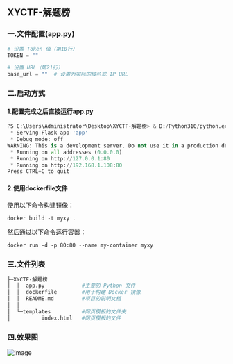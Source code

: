 ## XYCTF-解题榜

### 一.文件配置(app.py)

```python
# 设置 Token 值（第10行）
TOKEN = ""

# 设置 URL（第21行）
base_url = ""  # 设置为实际的域名或 IP URL
```

### 二.启动方式

#### 1.配置完成之后直接运行app.py

```python
PS C:\Users\Administrator\Desktop\XYCTF-解题榜> & D:/Python310/python.exe c:/Users/Administrator/Desktop/XYCTF-解题榜/app.py
 * Serving Flask app 'app'
 * Debug mode: off
WARNING: This is a development server. Do not use it in a production deployment. Use a production WSGI server instead.
 * Running on all addresses (0.0.0.0)
 * Running on http://127.0.0.1:80
 * Running on http://192.168.1.108:80
Press CTRL+C to quit
```

#### 2.使用dockerfile文件

使用以下命令构建镜像：

```dockerfile
docker build -t myxy .
```

然后通过以下命令运行容器：

```dockerfile
docker run -d -p 80:80 --name my-container myxy
```

### 三.文件列表

```bash
├─XYCTF-解题榜
│  │  app.py			#主要的 Python 文件
│  │  dockerfile		#用于构建 Docker 镜像
│  │  README.md			#项目的说明文档				
│  │
│  └─templates			#网页模板的文件夹
│          index.html	#网页模板的文件
```
### 四.效果图
![image](https://github.com/ctfrookie/XYCTF-Problem_solving_list/assets/112057820/e2e2e845-193d-4db8-994a-a5afe2620636)

